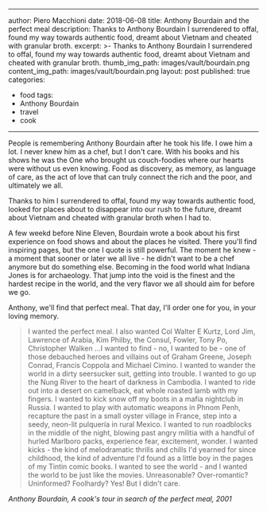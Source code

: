 
---
author: Piero Macchioni
date: 2018-06-08
title: Anthony Bourdain and the perfect meal
description: Thanks to Anthony Bourdain I surrendered to offal, found my way towards authentic food, dreamt about Vietnam and cheated with granular broth.
excerpt: >-
  Thanks to Anthony Bourdain I surrendered to offal, found my way towards authentic food, dreamt about Vietnam and cheated with granular broth.
thumb_img_path: images/vault/bourdain.png
content_img_path: images/vault/bourdain.png
layout: post
published: true
categories:
- food
tags:
- Anthony Bourdain
- travel
- cook
---

People is remembering Anthony Bourdain after he took his life. I owe him a lot. I never knew him as a chef, but I don't care. With his books and his shows he was the One who brought us couch-foodies where our hearts were without us even knowing. Food as discovery, as memory, as language of care, as the act of love that can truly connect the rich and the poor, and ultimately we all.  

Thanks to him I surrendered to offal, found my way towards authentic food, looked for places about to disappear into our rush to the future, dreamt about Vietnam and cheated with granular broth when I had to. 

A few weekd before Nine Eleven, Bourdain wrote a book about his first experience on food shows and about the places he visited. There you'll find inspiring pages, but the one I quote is still powerful. The moment he knew - a moment that sooner or later we all live - he didn't want to be a chef anymore but do something else. Becoming in the food world what Indiana Jones is for archaeology. That jump into the void is the finest and the hardest recipe in the world, and the very flavor we all should aim for before we go. 

Anthony, we'll find that perfect meal. That day, I'll order one for you, in your loving memory. 

>I wanted the perfect meal. I also wanted Col Walter E Kurtz, Lord Jim, Lawrence of Arabia, Kim Philby, the Consul, Fowler, Tony Po, Christopher Walken ...I wanted to find - no, I wanted to be - one of those debauched heroes and villains out of Graham Greene, Joseph Conrad, Francis Coppola and Michael Cimino. I wanted to wander the world in a dirty seersucker suit, getting into trouble.
I wanted to go up the Nung River to the heart of darkness in Cambodia. I wanted to ride out into a desert on camelback, eat whole roasted lamb with my fingers. I wanted to kick snow off my boots in a mafia nightclub in Russia. I wanted to play with automatic weapons in Phnom Penh, recapture the past in a small oyster village in France, step into a seedy, neon-lit pulquería in rural Mexico. I wanted to run roadblocks in the middle of the night, blowing past angry militia with a handful of hurled Marlboro packs, experience fear, excitement, wonder. I wanted kicks - the kind of melodramatic thrills and chills I'd yearned for since childhood, the kind of adventure I'd found as a little boy in the pages of my Tintin comic books. I wanted to see the world - and I wanted the world to be just like the movies.
Unreasonable? Over-romantic? Uninformed? Foolhardy?
Yes! But I didn't care. 

<a class="fa fa-book-o"></a><em> Anthony Bourdain, A cook's tour in search of the perfect meal, 2001</em>
